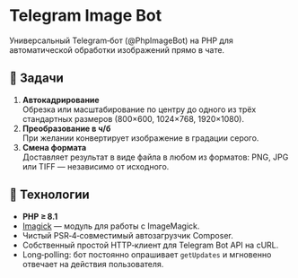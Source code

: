 # Telegram Image Bot

Универсальный Telegram‑бот (@PhpImageBot) на PHP для автоматической обработки изображений прямо в чате.

## 🎯 Задачи

1. **Автокадрирование**  
   Обрезка или масштабирование по центру до одного из трёх стандартных размеров (800×600, 1024×768, 1920×1080).  
2. **Преобразование в ч/б**  
   При желании конвертирует изображение в градации серого.  
3. **Смена формата**  
   Доставляет результат в виде файла в любом из форматов: PNG, JPG или TIFF — независимо от исходного.

## 🚀 Технологии

- **PHP ≥ 8.1**  
- [Imagick](https://www.php.net/manual/ru/book.imagick.php) — модуль для работы с ImageMagick.  
- Чистый PSR‑4‑совместимый автозагрузчик Composer.  
- Собственный простой HTTP‑клиент для Telegram Bot API на cURL.  
- Long‑polling: бот постоянно опрашивает `getUpdates` и мгновенно отвечает на действия пользователя.  
